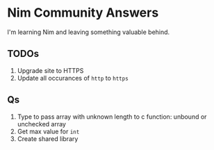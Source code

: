 # Nim Community Answers

I'm learning Nim and leaving something valuable behind.

## TODOs

1. Upgrade site to HTTPS
2. Update all occurances of `http` to `https`

## Qs

1. Type to pass array with unknown length to c function: unbound or unchecked array
2. Get max value for `int`
3. Create shared library
